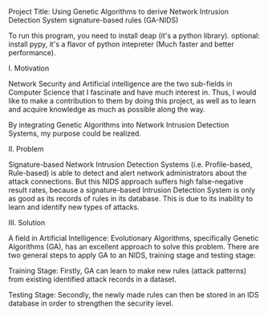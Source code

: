 Project Title: Using Genetic Algorithms to derive Network Intrusion Detection System
signature-based rules (GA-NIDS)

To run this program, you need to install deap (it's a python library).
optional: install pypy, it's a flavor of python intepreter (Much faster and better performance).


I.	Motivation

Network Security and Artificial intelligence are the two sub-fields in Computer Science
that I fascinate and have much interest in. Thus, I would like to make a contribution to
them by doing this project, as well as to learn and acquire knowledge as much as possible
along the way.

By integrating Genetic Algorithms into Network Intrusion Detection Systems, my purpose
could be realized.

II.	Problem

Signature-based Network Intrusion Detection Systems (i.e. Profile-based, Rule-based) is
able to detect and alert network administrators about the attack connections. But this
NIDS approach suffers high false-negative result rates, because a signature-based
Intrusion Detection System is only as good as its records of rules in its database. This
is due to its inability to learn and identify new types of attacks.

III.	Solution

A field in Artificial Intelligence: Evolutionary Algorithms, specifically Genetic
Algorithms (GA), has an excellent approach to solve this problem. There are two general
steps to apply GA to an NIDS, training stage and testing stage:

Training Stage: Firstly, GA can learn to make new rules (attack patterns) from existing
identified attack records in a dataset.

Testing Stage: Secondly, the newly made rules can then be stored in an IDS database in
order to strengthen the security level.
